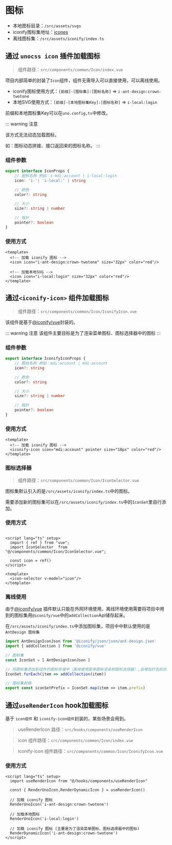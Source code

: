 # 图标

* 本地图标目录：`/src/assets/svgs`
* iconify图标集地址：[icones](https://icones.js.org/)
* 离线图标集：`/src/assets/iconify/index.ts`

## 通过 `unocss icon` 插件加载图标
> 组件路径：`src/components/common/Icon/index.vue`

项目内部简单的封装了`Icon`组件，组件无需导入可以直接使用，可以离线使用。

* iconify图标使用方式：`[前缀]-[图标集]:[图标名称]` => `i-ant-design:crown-twotone`
* 本地SVG使用方式：`[前缀]-[本地图标集Key]:[图标名称]` => `i-local:login`

前缀和本地图标集Key可以在`uno.config,ts`中修改。

::: warning 注意

该方式无法动态加载图标。

如：图标动态拼接、接口返回来的图标名称。
:::

### 组件参数

```ts
export interface IconProps {
    // 图标名称 例如：i-mdi:account | i-local:login
    icon: 'i-'| 'i-local:' | string

    // 颜色
    color?: string

    // 大小
    size?: string | number

    // 指针
    pointer?: boolean
}
```

### 使用方式

```vue
<template>
  <!-- 加载 iconify 图标 -->
  <icon icon="i-ant-design:crown-twotone" size="32px" color="red"/>
  
  <!-- 加载本地SVG -->
  <icon icon="i-local:login" size="32px" color="red"/>
</template>
```

## 通过`<iconify-icon>` 组件加载图标
> 组件路径：`src/components/common/Icon/IconifyIcon.vue`

该组件是基于[@iconify/vue](https://iconify.design/docs/icon-components/vue/)封装的。

::: warning 注意
该组件主要目标是为了渲染菜单图标、图标选择器中的图标
:::

### 组件参数

```ts
export interface IconifyIconProps {
    // 图标名称 例如：mdi:account | mdi-account
    icon?: string

    // 颜色
    color?: string

    // 大小
    size?: string | number

    // 指针
    pointer?: boolean
}
```

### 使用方式

```vue
<template>
  <!-- 加载 iconify 图标 -->
  <iconify-icon icon="mdi:account" pointer size="18px" color="red"/>
</template>
```

### 图标选择器
> 组件路径：`src/components/common/Icon/IconSelector.vue`

图标集默认引入的是`/src/assets/iconify/index.ts`中的图标。

需要添加新的图标集可以在`/src/assets/iconify/index.ts`中的`IconSet`里自行添加。

### 使用方式

```vue

<script lang="ts" setup>
  import { ref } from "vue";
  import IconSelector  from "@/components/common/Icon/IconSelector.vue";

  const icon = ref()
</script>

<template>
  <icon-selector v-model="icon"/>
</template>
```

### 离线使用

由于[@iconify/vue](https://iconify.design/docs/icon-components/vue/)
插件默认只能在外网环境使用，离线环境使用需要将项目中用到的图标集用`@iconify/vue`中的`addCollection`Api储存起来。

在`/src/assets/iconify/index.ts`中添加图标集，项目中中默认使用的是 `AntDesign 图标集 `

```ts
import AntDesignIconJson from '@iconify/json/json/ant-design.json'
import { addCollection } from '@iconify/vue'

// 图标集
const IconSet = [ AntDesignIconJson ]

// 将图标集添加到组件的图标存储中（离线使用菜单图标渲染和图标选择器）,会增加打包后的体积
IconSet.forEach(item => addCollection(item))

// 图标集前缀
export const iconSetPrefix = IconSet.map(item => item.prefix)
```

## 通过`useRenderIcon` hook加载图标
基于 `icon组件` 和 `iconify-icon组件`封装的，某些场景会用到。

> useRenderIcon 路径：`src/hooks/components/useRenderIcon`

> icon 组件路径：`src/components/common/Icon/index.vue`

> iconify-icon 组件路径：`src/components/common/Icon/IconifyIcon.vue`
### 使用方式
```vue
<script lang="ts" setup>
  import useRenderIcon from "@/hooks/components/useRenderIcon"

  const { RenderUnoIcon,RenderDynamicIcon } = useRenderIcon()
  
  // 加载 iconify 图标 
  RenderUnoIcon('i-ant-design:crown-twotone')
  
  // 加载本地图标
  RenderUnoIcon('i-local:login')

  // 加载 iconify 图标 (主要是为了渲染菜单图标、图标选择器中的图标)
  RenderDynamicIcon('i-ant-design:crown-twotone')
</script>
```